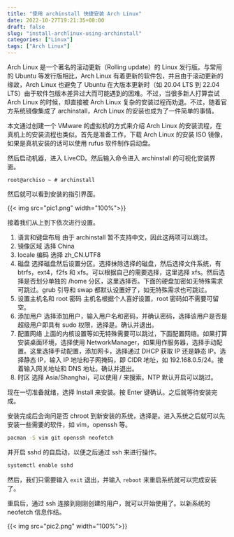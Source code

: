 ```yaml
---
title: "使用 archinstall 快捷安装 Arch Linux"
date: 2022-10-27T19:21:35+08:00
draft: false
slug: "install-archlinux-using-archinstall"
categories: ["Linux"]
tags: ["Arch Linux"]
---
```


Arch Linux 是一个著名的滚动更新（Rolling update）的 Linux 发行版。与常用的 Ubuntu 等发行版相比，Arch Linux 有着更新的软件包，并且由于滚动更新的缘故，Arch Linux 也避免了 Ubuntu 在大版本更新时（如 20.04 LTS 到 22.04 LTS）由于软件包版本差异过大而可能遇到的困难。不过，当很多新人打算尝试 Arch Linux 的时候，却直接被 Arch Linux 复杂的安装过程而劝退。不过，随着官方系统镜像集成了 archinstall，Arch Linux 的安装也成为了一件简单的事情。

<!--more-->

本文通过创建一个 VMware 的虚拟机的方式来介绍 Arch Linux 的安装流程，在真机上的安装流程也类似。首先是准备工作，下载 Arch Linux 的安装 ISO 镜像，如果是真机安装的话可以使用 rufus 软件制作启动盘。

然后启动机器，进入 LiveCD。然后输入命令进入 archinstall 的可视化安装界面。

```
root@archiso ~ # archinstall
```

然后就可以看到安装的指引界面。

{{< img src="pic1.png" width="100%">}}

接着我们从上到下依次进行设置。

1. 语言和键盘布局
   由于 archinstall 暂不支持中文，因此这两项可以跳过。
2. 镜像区域
   选择 China
3. locale 编码
   选择 zh_CN.UTF8
4. 磁盘
   选择磁盘然后设置分区。选择抹除选择的磁盘，然后选择文件系统，有 btrfs，ext4，f2fs 和 xfs。可以根据自己的需要选择，这里选择 xfs。然后选择是否划分单独的 /home 分区，这里选择否。下面的硬盘加密如无特殊需求可跳过。grub 引导和 swap 都默认设置好了，如无特殊需求也可跳过。
5. 设置主机名和 root 密码
   主机名根据个人喜好设置，root 密码如不需要可留空。
6. 添加用户
   选择添加用户，输入用户名和密码，并确认密码，选择该用户是否是超级用户即具有 sudo 权限，选择是。确认并退出。
7. 配置网络
   上面的内核设置等如无特殊需要可以跳过，下面配置网络。如果打算安装桌面环境，选择使用 NetworkManager，如果用作服务器，选择手动配置。这里选择手动配置，添加网卡，选择通过 DHCP 获取 IP 还是静态 IP。选择静态 IP，输入 IP 地址和子网掩码，即 CIDR 地址，如 192.168.0.5/24。接着输入网关地址和 DNS 地址。确认并退出。
8. 时区
   选择 Asia/Shanghai，可以使用 / 来搜索。NTP 默认开启可以跳过。

现在一切准备就绪，选择 Install 来安装。按 Enter 键确认。之后就等待安装完成。

安装完成后会询问是否 chroot 到新安装的系统，选择是。进入系统之后就可以先安装一些需要的软件，如 vim，openssh 等。

```bash
pacman -S vim git openssh neofetch
```

并开启 sshd 的自启动，以便之后通过 ssh 来进行操作。

```bash
systemctl enable sshd
```

然后，我们只需要输入 `exit` 退出，并输入 `reboot` 来重启系统就可以完成安装了。

重启后，通过 ssh 连接到刚刚创建的用户，就可以开始使用了。以新系统的 neofetch 信息作结。

{{< img src="pic2.png" width="100%">}}
